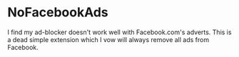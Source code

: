 # NoFacebookAds

I find my ad-blocker doesn't work well with Facebook.com's adverts. This is a dead simple extension which I vow will always remove all ads from Facebook.